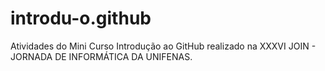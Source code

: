 # introdu-o.github
Atividades do Mini Curso Introdução ao GitHub realizado na XXXVI JOIN - JORNADA DE INFORMÁTICA DA UNIFENAS.
